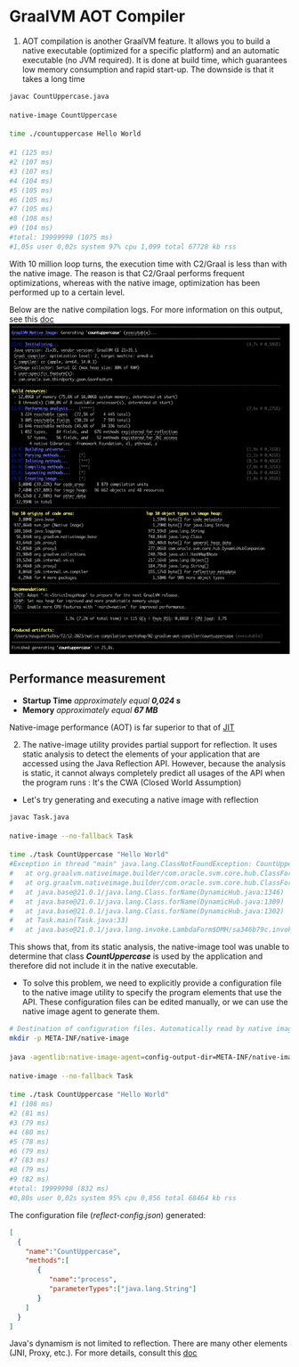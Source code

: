 # GraalVM AOT Compiler

1. AOT compilation is another GraalVM feature. It allows you to build a native executable (optimized for a specific platform) and an automatic executable (no JVM required). It is done at build time, which guarantees low memory consumption and rapid start-up.
   The downside is that it takes a long time 

```bash
javac CountUppercase.java

native-image CountUppercase

time ./countuppercase Hello World

#1 (125 ms)
#2 (107 ms)
#3 (107 ms)
#4 (104 ms)
#5 (105 ms)
#6 (105 ms)
#7 (105 ms)
#8 (108 ms)
#9 (104 ms)
#total: 19999998 (1075 ms)
#1,05s user 0,02s system 97% cpu 1,099 total 67728 kb rss
```

With 10 million loop turns, the execution time with C2/Graal is less than with the native image. The reason is that C2/Graal performs frequent optimizations, whereas with the native image, optimization has been performed up to a certain level.

Below are the native compilation logs. For more information on this output, see this [doc][native-image-compilation-output]
![JIT Compiler Log](../images/native-image-build-output.png)

## Performance measurement
- **Startup Time** *approximately equal* ***0,024 s***
- **Memory** *approximately equal* ***67 MB***

Native-image performance (AOT) is far superior to that of [JIT](../01-graalvm-jit-compiler/README.md#performance-measurement)

2. The native-image utility provides partial support for reflection. It uses static analysis to detect the elements of your application that are accessed using the Java Reflection API. However, because the analysis is static, it cannot always completely predict all usages of the API when the program runs : It's the CWA (Closed World Assumption)
- Let's try generating and executing a native image with reflection
```bash
javac Task.java

native-image --no-fallback Task

time ./task CountUppercase "Hello World"
#Exception in thread "main" java.lang.ClassNotFoundException: CountUppercase
#	at org.graalvm.nativeimage.builder/com.oracle.svm.core.hub.ClassForNameSupport.forName(ClassForNameSupport.java:122)
#	at org.graalvm.nativeimage.builder/com.oracle.svm.core.hub.ClassForNameSupport.forName(ClassForNameSupport.java:86)
#	at java.base@21.0.1/java.lang.Class.forName(DynamicHub.java:1346)
#	at java.base@21.0.1/java.lang.Class.forName(DynamicHub.java:1309)
#	at java.base@21.0.1/java.lang.Class.forName(DynamicHub.java:1302)
#	at Task.main(Task.java:33)
#	at java.base@21.0.1/java.lang.invoke.LambdaForm$DMH/sa346b79c.invokeStaticInit(LambdaForm$DMH)
```
This shows that, from its static analysis, the native-image tool was unable to determine that class ***CountUppercase*** is used by the application and therefore did not include it in the native executable.

- To solve this problem, we need to explicitly provide a configuration file to the native image utility to specify the program elements that use the API. These configuration files can be edited manually, or we can use the native image agent to generate them.
```bash
# Destination of configuration files. Automatically read by native image utility
mkdir -p META-INF/native-image

java -agentlib:native-image-agent=config-output-dir=META-INF/native-image Task CountUppercase "Hello World"

native-image --no-fallback Task

time ./task CountUppercase "Hello World"
#1 (108 ms)
#2 (81 ms)
#3 (79 ms)
#4 (80 ms)
#5 (78 ms)
#6 (79 ms)
#7 (83 ms)
#8 (79 ms)
#9 (82 ms)
#total: 19999998 (832 ms)
#0,80s user 0,02s system 95% cpu 0,856 total 68464 kb rss
```
The configuration file (*reflect-config.json*) generated:
```json
[
  {
    "name":"CountUppercase",
    "methods":[
       {
          "name":"process",
          "parameterTypes":["java.lang.String"] 
       }
    ]
  }
]
```

Java's dynamism is not limited to reflection. There are many other elements (JNI, Proxy, etc.). For more details, consult this [doc][native-image-dynamic-java]
<!-- links -->
[native-image-compilation-output]: https://www.graalvm.org/latest/reference-manual/native-image/overview/BuildOutput/
[native-image-dynamic-java]: https://www.graalvm.org/latest/reference-manual/native-image/dynamic-features/
